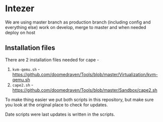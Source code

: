 # Intezer

We are using master branch as production branch (including config and everything else)
work on develop, merge to master and when needed deploy on host


## Installation files
There are 2 installation files needed for cape -

1. `kvm-qemu.sh` - https://github.com/doomedraven/Tools/blob/master/Virtualization/kvm-qemu.sh
2. `cape2.sh` - https://github.com/doomedraven/Tools/blob/master/Sandbox/cape2.sh

To make thing easier we put both scripts in this repository,
but make sure you look at the original place to check for updates.

Date scripts were last updates is written in the scripts.